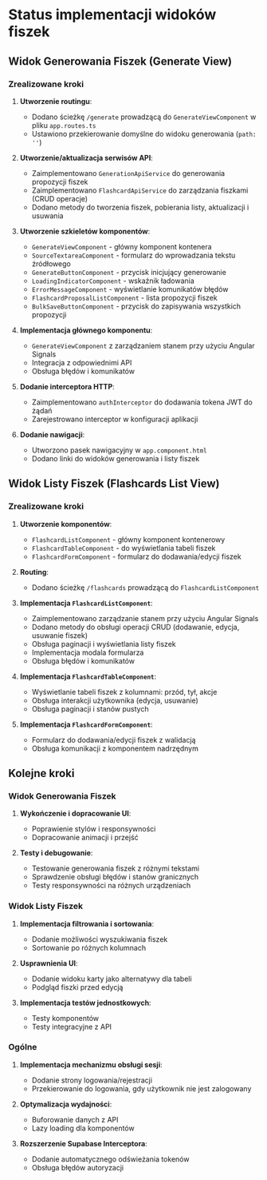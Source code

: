 # Status implementacji widoków fiszek

## Widok Generowania Fiszek (Generate View)

### Zrealizowane kroki
1. **Utworzenie routingu**:
   - Dodano ścieżkę `/generate` prowadzącą do `GenerateViewComponent` w pliku `app.routes.ts`
   - Ustawiono przekierowanie domyślne do widoku generowania (`path: ''`)

2. **Utworzenie/aktualizacja serwisów API**:
   - Zaimplementowano `GenerationApiService` do generowania propozycji fiszek
   - Zaimplementowano `FlashcardApiService` do zarządzania fiszkami (CRUD operacje)
   - Dodano metody do tworzenia fiszek, pobierania listy, aktualizacji i usuwania

3. **Utworzenie szkieletów komponentów**:
   - `GenerateViewComponent` - główny komponent kontenera
   - `SourceTextareaComponent` - formularz do wprowadzania tekstu źródłowego
   - `GenerateButtonComponent` - przycisk inicjujący generowanie
   - `LoadingIndicatorComponent` - wskaźnik ładowania
   - `ErrorMessageComponent` - wyświetlanie komunikatów błędów
   - `FlashcardProposalListComponent` - lista propozycji fiszek
   - `BulkSaveButtonComponent` - przycisk do zapisywania wszystkich propozycji

4. **Implementacja głównego komponentu**:
   - `GenerateViewComponent` z zarządzaniem stanem przy użyciu Angular Signals
   - Integracja z odpowiednimi API
   - Obsługa błędów i komunikatów

5. **Dodanie interceptora HTTP**:
   - Zaimplementowano `authInterceptor` do dodawania tokena JWT do żądań
   - Zarejestrowano interceptor w konfiguracji aplikacji

6. **Dodanie nawigacji**:
   - Utworzono pasek nawigacyjny w `app.component.html`
   - Dodano linki do widoków generowania i listy fiszek

## Widok Listy Fiszek (Flashcards List View)

### Zrealizowane kroki
1. **Utworzenie komponentów**:
   - `FlashcardListComponent` - główny komponent kontenerowy
   - `FlashcardTableComponent` - do wyświetlania tabeli fiszek
   - `FlashcardFormComponent` - formularz do dodawania/edycji fiszek

2. **Routing**:
   - Dodano ścieżkę `/flashcards` prowadzącą do `FlashcardListComponent`

3. **Implementacja `FlashcardListComponent`**:
   - Zaimplementowano zarządzanie stanem przy użyciu Angular Signals
   - Dodano metody do obsługi operacji CRUD (dodawanie, edycja, usuwanie fiszek)
   - Obsługa paginacji i wyświetlania listy fiszek
   - Implementacja modala formularza
   - Obsługa błędów i komunikatów

4. **Implementacja `FlashcardTableComponent`**:
   - Wyświetlanie tabeli fiszek z kolumnami: przód, tył, akcje
   - Obsługa interakcji użytkownika (edycja, usuwanie)
   - Obsługa paginacji i stanów pustych

5. **Implementacja `FlashcardFormComponent`**:
   - Formularz do dodawania/edycji fiszek z walidacją
   - Obsługa komunikacji z komponentem nadrzędnym

## Kolejne kroki

### Widok Generowania Fiszek
1. **Wykończenie i dopracowanie UI**:
   - Poprawienie stylów i responsywności
   - Dopracowanie animacji i przejść

2. **Testy i debugowanie**:
   - Testowanie generowania fiszek z różnymi tekstami
   - Sprawdzenie obsługi błędów i stanów granicznych
   - Testy responsywności na różnych urządzeniach

### Widok Listy Fiszek
1. **Implementacja filtrowania i sortowania**:
   - Dodanie możliwości wyszukiwania fiszek
   - Sortowanie po różnych kolumnach

2. **Usprawnienia UI**:
   - Dodanie widoku karty jako alternatywy dla tabeli
   - Podgląd fiszki przed edycją

3. **Implementacja testów jednostkowych**:
   - Testy komponentów
   - Testy integracyjne z API

### Ogólne
1. **Implementacja mechanizmu obsługi sesji**:
   - Dodanie strony logowania/rejestracji
   - Przekierowanie do logowania, gdy użytkownik nie jest zalogowany

2. **Optymalizacja wydajności**:
   - Buforowanie danych z API
   - Lazy loading dla komponentów

3. **Rozszerzenie Supabase Interceptora**:
   - Dodanie automatycznego odświeżania tokenów
   - Obsługa błędów autoryzacji 
